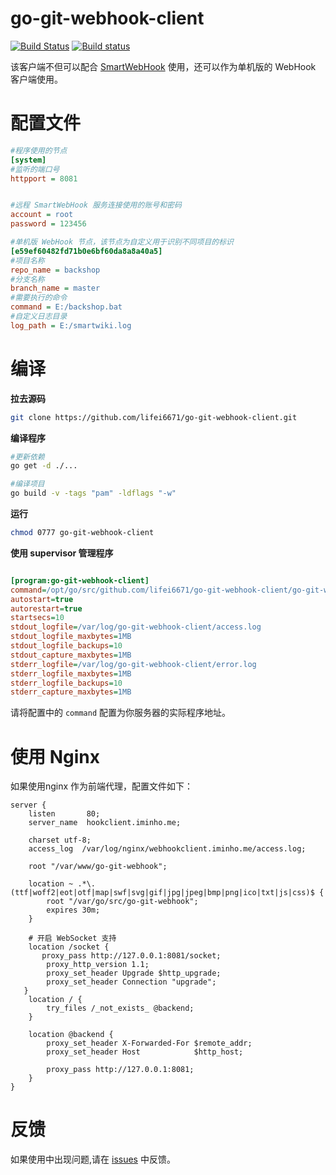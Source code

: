 # go-git-webhook-client

[![Build Status](https://travis-ci.org/lifei6671/go-git-webhook-client.svg?branch=master)](https://travis-ci.org/lifei6671/go-git-webhook-client)
[![Build status](https://ci.appveyor.com/api/projects/status/m618nm2i9tf0lw10/branch/master?svg=true)](https://ci.appveyor.com/project/lifei6671/go-git-webhook-client/branch/master)


该客户端不但可以配合 [SmartWebHook](https://github.com/lifei6671/go-git-webhook) 使用，还可以作为单机版的 WebHook 客户端使用。

# 配置文件

```ini
#程序使用的节点
[system]
#监听的端口号
httpport = 8081


#远程 SmartWebHook 服务连接使用的账号和密码
account = root
password = 123456

#单机版 WebHook 节点，该节点为自定义用于识别不同项目的标识
[e59ef60482fd71b0e6bf60da8a8a40a5]
#项目名称
repo_name = backshop
#分支名称
branch_name = master
#需要执行的命令
command = E:/backshop.bat
#自定义日志目录
log_path = E:/smartwiki.log
```

# 编译

**拉去源码**

```bash
git clone https://github.com/lifei6671/go-git-webhook-client.git
```

**编译程序**

```bash
#更新依赖
go get -d ./...

#编译项目
go build -v -tags "pam" -ldflags "-w"
```

**运行**

```bash
chmod 0777 go-git-webhook-client

```

**使用 supervisor 管理程序**

```ini

[program:go-git-webhook-client]
command=/opt/go/src/github.com/lifei6671/go-git-webhook-client/go-git-webhook-client
autostart=true
autorestart=true
startsecs=10
stdout_logfile=/var/log/go-git-webhook-client/access.log
stdout_logfile_maxbytes=1MB
stdout_logfile_backups=10
stdout_capture_maxbytes=1MB
stderr_logfile=/var/log/go-git-webhook-client/error.log
stderr_logfile_maxbytes=1MB
stderr_logfile_backups=10
stderr_capture_maxbytes=1MB
```

请将配置中的 `command` 配置为你服务器的实际程序地址。

# 使用 Nginx

如果使用nginx 作为前端代理，配置文件如下：

```smartyconfig
server {
    listen       80;
    server_name  hookclient.iminho.me;

    charset utf-8;
    access_log  /var/log/nginx/webhookclient.iminho.me/access.log;

    root "/var/www/go-git-webhook";

    location ~ .*\.(ttf|woff2|eot|otf|map|swf|svg|gif|jpg|jpeg|bmp|png|ico|txt|js|css)$ {
        root "/var/go/src/go-git-webhook";
        expires 30m;
    }
    
    # 开启 WebSocket 支持
    location /socket {
       proxy_pass http://127.0.0.1:8081/socket;
        proxy_http_version 1.1;
        proxy_set_header Upgrade $http_upgrade;
        proxy_set_header Connection "upgrade";
   }
    location / {
        try_files /_not_exists_ @backend;
    }

    location @backend {
        proxy_set_header X-Forwarded-For $remote_addr;
        proxy_set_header Host            $http_host;

        proxy_pass http://127.0.0.1:8081;
    }
}

```

# 反馈

如果使用中出现问题,请在 [issues](https://github.com/lifei6671/go-git-webhook-client/issues) 中反馈。

